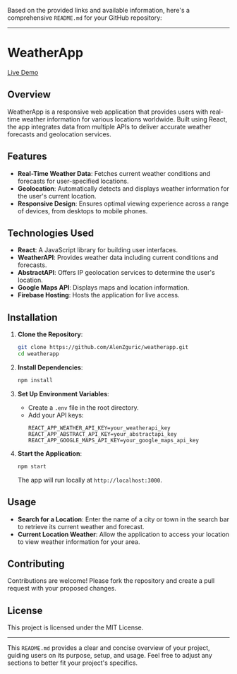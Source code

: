 Based on the provided links and available information, here's a comprehensive `README.md` for your GitHub repository:

---

# WeatherApp

[Live Demo](https://weatherappdruga.web.app/)

## Overview

WeatherApp is a responsive web application that provides users with real-time weather information for various locations worldwide. Built using React, the app integrates data from multiple APIs to deliver accurate weather forecasts and geolocation services.

## Features

- **Real-Time Weather Data**: Fetches current weather conditions and forecasts for user-specified locations.
- **Geolocation**: Automatically detects and displays weather information for the user's current location.
- **Responsive Design**: Ensures optimal viewing experience across a range of devices, from desktops to mobile phones.

## Technologies Used

- **React**: A JavaScript library for building user interfaces.
- **WeatherAPI**: Provides weather data including current conditions and forecasts.
- **AbstractAPI**: Offers IP geolocation services to determine the user's location.
- **Google Maps API**: Displays maps and location information.
- **Firebase Hosting**: Hosts the application for live access.

## Installation

1. **Clone the Repository**:
   ```bash
   git clone https://github.com/AlenZguric/weatherapp.git
   cd weatherapp
   ```

2. **Install Dependencies**:
   ```bash
   npm install
   ```

3. **Set Up Environment Variables**:
   - Create a `.env` file in the root directory.
   - Add your API keys:
     ```
     REACT_APP_WEATHER_API_KEY=your_weatherapi_key
     REACT_APP_ABSTRACT_API_KEY=your_abstractapi_key
     REACT_APP_GOOGLE_MAPS_API_KEY=your_google_maps_api_key
     ```

4. **Start the Application**:
   ```bash
   npm start
   ```
   The app will run locally at `http://localhost:3000`.

## Usage

- **Search for a Location**: Enter the name of a city or town in the search bar to retrieve its current weather and forecast.
- **Current Location Weather**: Allow the application to access your location to view weather information for your area.

## Contributing

Contributions are welcome! Please fork the repository and create a pull request with your proposed changes.

## License

This project is licensed under the MIT License.

---

This `README.md` provides a clear and concise overview of your project, guiding users on its purpose, setup, and usage. Feel free to adjust any sections to better fit your project's specifics. 
